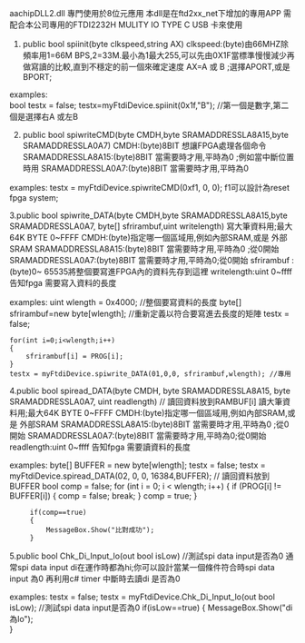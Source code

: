 aachipDLL2.dll 專門使用於8位元應用
本dll是在ftd2xx_net下增加的專用APP
需配合本公司專用的FTDI2232H MULITY IO TYPE C USB 卡來使用


1. public bool spiinit(byte clkspeed,string AX)
clkspeed:(byte)由66MHZ除頻率用1=66M BPS,2=33M.最小為1最大255,可以先由0X1F當標準慢慢減少再做寫讀的比較,直到不穩定的前一個來確定速度
AX=A 或 B ;選擇APORT,或是BPORT;

examples:  
     bool testx = false;
     testx=myFtdiDevice.spiinit(0x1f,"B");  //第一個是數字,第二個是選擇右A 或左B 
  
  
2. public bool spiwriteCMD(byte CMDH,byte SRAMADDRESSLA8A15,byte SRAMADDRESSLA0A7)
CMDH:(byte)8BIT 想讓FPGA處理各個命令
SRAMADDRESSLA8A15:(byte)8BIT 當需要時才用,平時為0 ;例如當中斷位置時用
SRAMADDRESSLA0A7:(byte)8BIT  當需要時才用,平時為0

examples:
   testx = myFtdiDevice.spiwriteCMD(0xf1, 0, 0); 
   f1可以設計為reset fpga system;


3.public bool spiwrite_DATA(byte CMDH,byte SRAMADDRESSLA8A15,byte SRAMADDRESSLA0A7, byte[] sfrirambuf,uint writelength)
寫大筆資料用;最大64K BYTE 0~FFFF
CMDH:(byte)指定哪一個區域用,例如內部SRAM,或是 外部SRAM
SRAMADDRESSLA8A15:(byte)8BIT 當需要時才用,平時為0 ;從0開始
SRAMADDRESSLA0A7:(byte)8BIT  當需要時才用,平時為0;從0開始
sfrirambuf :(byte)0~ 65535將整個要寫進FPGA內的資料先存到這裡
writelength:uint 0~ffff 告知fpga 需要寫入資料的長度

examples:
    uint wlength = 0x4000; //整個要寫資料的長度
    byte[] sfrirambuf=new byte[wlength]; //重新定義以符合要寫進去長度的矩陣
    testx = false;
    
    for(int i=0;i<wlength;i++)
    {
        sfrirambuf[i] = PROG[i];
    }
    testx = myFtdiDevice.spiwrite_DATA(01,0,0, sfrirambuf,wlength); //專用



4.public bool spiread_DATA(byte CMDH, byte SRAMADDRESSLA8A15, byte SRAMADDRESSLA0A7, uint readlength) // 讀回資料放到RAMBUF[i]
讀大筆資料用;最大64K BYTE 0~FFFF
CMDH:(byte)指定哪一個區域用,例如內部SRAM,或是 外部SRAM
SRAMADDRESSLA8A15:(byte)8BIT 當需要時才用,平時為0 ;從0開始
SRAMADDRESSLA0A7:(byte)8BIT  當需要時才用,平時為0;從0開始
readlength:uint 0~ffff 告知fpga 需要讀資料的長度

examples:
         byte[] BUFFER = new byte[wlength];
         testx = false;
         testx = myFtdiDevice.spiread_DATA(02, 0, 0, 16384,BUFFER); // 讀回資料放到BUFFER
         bool comp = false;
         for (int i = 0; i < wlength; i++)
         {
             if (PROG[i] != BUFFER[i])
             {
                 comp = false;
                 break;
             }
             comp = true;
         }

         if(comp==true)
         {
             MessageBox.Show("比對成功");
         }




   
5.public bool Chk_Di_Input_lo(out bool isLow) //測試spi data input是否為0
通常spi data input di在運作時都為hi;你可以設計當某一個條件符合時spi data input 為0 再利用c# timer 中斷時去讀di 是否為0

examples:
            testx = false;
            testx = myFtdiDevice.Chk_Di_Input_lo(out bool isLow); //測試spi data input是否為0
			if(isLow==true)
			{
				MessageBox.Show("di為lo");			
			}
        
